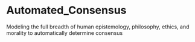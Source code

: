 # Automated_Consensus
Modeling the full breadth of human epistemology, philosophy, ethics, and morality to automatically determine consensus
